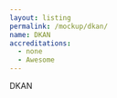 ```yaml
---
layout: listing
permalink: /mockup/dkan/
name: DKAN
accreditations:
  - none
  - Awesome
---
```



DKAN
